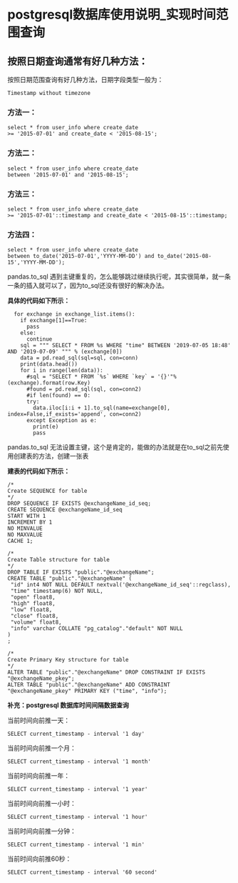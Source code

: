 # postgresql数据库使用说明_实现时间范围查询

## 按照日期查询通常有好几种方法：

按照日期范围查询有好几种方法，日期字段类型一般为：

```plsql
Timestamp without timezone
```

### 方法一：

```plsql
select * from user_info where create_date
>= '2015-07-01' and create_date < '2015-08-15';
```

### 方法二：

```plsql
select * from user_info where create_date
between '2015-07-01' and '2015-08-15';
```

### 方法三：

```plsql
select * from user_info where create_date
>= '2015-07-01'::timestamp and create_date < '2015-08-15'::timestamp;
```

### 方法四：

```plsql
select * from user_info where create_date
between to_date('2015-07-01','YYYY-MM-DD') and to_date('2015-08-15','YYYY-MM-DD');
```

pandas.to_sql 遇到主键重复的，怎么能够跳过继续执行呢，其实很简单，就一条一条的插入就可以了，因为to_sql还没有很好的解决办法。

**具体的代码如下所示：**

```plsql
  for exchange in exchange_list.items():
    if exchange[1]==True:
      pass
    else:
      continue
    sql = """ SELECT * FROM %s WHERE "time" BETWEEN '2019-07-05 18:48' AND '2019-07-09' """ % (exchange[0])
    data = pd.read_sql(sql=sql, con=conn)
    print(data.head())
    for i in range(len(data)):
      #sql = "SELECT * FROM `%s` WHERE `key` = '{}'"%(exchange).format(row.Key)
      #found = pd.read_sql(sql, con=conn2)
      #if len(found) == 0:
      try:
        data.iloc[i:i + 1].to_sql(name=exchange[0], index=False,if_exists='append', con=conn2)
      except Exception as e:
        print(e)
        pass
```

pandas.to_sql 无法设置主键，这个是肯定的，能做的办法就是在to_sql之前先使用创建表的方法，创建一张表

**建表的代码如下所示：**

```plsql
/*
Create SEQUENCE for table
*/
DROP SEQUENCE IF EXISTS @exchangeName_id_seq;
CREATE SEQUENCE @exchangeName_id_seq
START WITH 1
INCREMENT BY 1
NO MINVALUE
NO MAXVALUE
CACHE 1;
 
/*
Create Table structure for table
*/
DROP TABLE IF EXISTS "public"."@exchangeName";
CREATE TABLE "public"."@exchangeName" (
 "id" int4 NOT NULL DEFAULT nextval('@exchangeName_id_seq'::regclass),
 "time" timestamp(6) NOT NULL,
 "open" float8,
 "high" float8,
 "low" float8,
 "close" float8,
 "volume" float8,
 "info" varchar COLLATE "pg_catalog"."default" NOT NULL
)
;
 
/*
Create Primary Key structure for table
*/
ALTER TABLE "public"."@exchangeName" DROP CONSTRAINT IF EXISTS "@exchangeName_pkey";
ALTER TABLE "public"."@exchangeName" ADD CONSTRAINT "@exchangeName_pkey" PRIMARY KEY ("time", "info");
```

**补充：postgresql 数据库时间间隔数据查询**

当前时间向前推一天：

```plsql
SELECT current_timestamp - interval '1 day'
```

当前时间向前推一个月：

```plsql
SELECT current_timestamp - interval '1 month'
```

当前时间向前推一年：

```plsql
SELECT current_timestamp - interval '1 year'
```

当前时间向前推一小时：

```plsql
SELECT current_timestamp - interval '1 hour'
```

当前时间向前推一分钟：

```plsql
SELECT current_timestamp - interval '1 min'
```

当前时间向前推60秒：

```plsql
SELECT current_timestamp - interval '60 second'
```